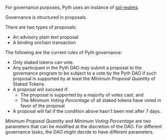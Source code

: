 For governance purposes, Pyth uses an instance of [spl-realms](https://realms.today/). 

Governance is structured in proposals. 

There are two types of proposals:
- An advisory plain text proposal
- A binding onchain transaction

The following are the current rules of Pyth governance:

- Only staked tokens can vote.
- Any participant in the Pyth DAO may submit a proposal to the governance program to be subject to a vote by the Pyth DAO if such proposal is supported by at least the *Minimum Proposal Quantity* of Staked Tokens.
- A proposal will succeed if:
    -  The proposal is supported by a majority of votes cast; and
    -  The *Minimum Voting Percentage* of all staked tokens have voted in favor of the proposal 
- A proposal will fail if the condition above hasn't been met after 7 days.

*Minimum Proposal Quantity* and *Minimum Voting Percentage* are two parameters that can be modified at the discretion of the DAO.
For different governance tasks, the DAO might decide to have different parameters.